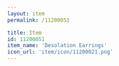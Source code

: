 ```yaml
---
layout: item
permalink: /11200051

title: Item
id: 11200051
item_name: 'Desolation Earrings'
icon_url: 'item/icon/11200021.png'
---
```

